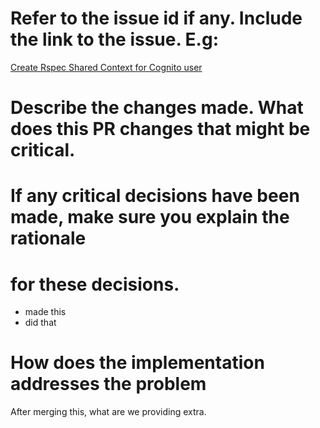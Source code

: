 # Refer to the issue id if any. Include the link to the issue. E.g:
[Create Rspec Shared Context for Cognito user](https://perxtechnologies.atlassian.net/browse/PW-1351)

# Describe the changes made. What does this PR changes that might be critical.
# If any critical decisions have been made, make sure you explain the rationale
# for these decisions.

- made this
- did that

# How does the implementation addresses the problem

After merging this, what are we providing extra.
